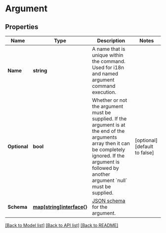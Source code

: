 # Argument

## Properties

Name | Type | Description | Notes
------------ | ------------- | ------------- | -------------
**Name** | **string** | A name that is unique within the command. Used for i18n and named argument command execution. | 
**Optional** | **bool** | Whether or not the argument must be supplied. If the argument is at the end of the arguments array then it can be completely ignored. If the argument is followed by another argument &#x60;null&#x60; must be supplied.  | [optional] [default to false]
**Schema** | [**map[string]interface{}**](.md) | [JSON schema](http://json-schema.org/specification-links.html#draft-4) for the argument.  | 

[[Back to Model list]](../README.md#documentation-for-models) [[Back to API list]](../README.md#documentation-for-api-endpoints) [[Back to README]](../README.md)


